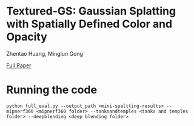 # Textured-GS: Gaussian Splatting with Spatially Defined Color and Opacity
Zhentao Huang, Minglun Gong

 [Full Paper](https://arxiv.org/abs/2407.09733)

# Running the code
```shell
python full_eval.py --output_path <mini-spaltting-results> --mipnerf360 <mipnerf360 folder> --tanksandtemples <tanks and temples folder> --deepblending <deep blending folder>
```
